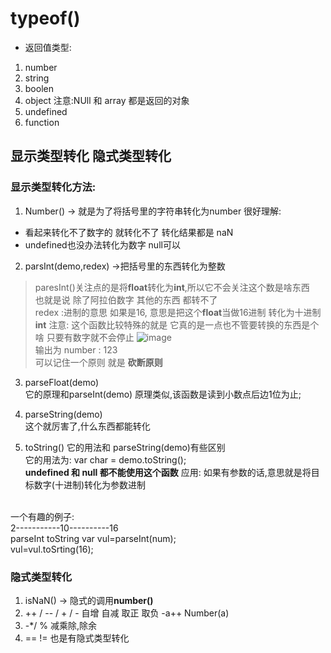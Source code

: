 # typeof()
- 返回值类型:
1. number
2. string
3. boolen
4. object  注意:NUll 和 array 都是返回的对象
5. undefined
6. function
## 显示类型转化 隐式类型转化

### 显示类型转化方法:
  1. Number()  -> 就是为了将括号里的字符串转化为number
    很好理解:
 -  看起来转化不了数字的 就转化不了 转化结果都是 naN
 -   undefined也没办法转化为数字 null可以


2. parsInt(demo,redex)    ->把括号里的东西转化为整数
> paresInt()关注点的是将**float**转化为**int**,所以它不会关注这个数是啥东西
> <br/> 也就是说 除了阿拉伯数字 其他的东西 都转不了
> <br/>
> redex :进制的意思 如果是16, 意思是把这个**float**当做16进制 转化为十进制 **int**
> 注意: 这个函数比较特殊的就是 它真的是一点也不管要转换的东西是个啥 只要有数字就不会停止
>![image](https://github.com/LeiYuPengGa/JavaScript/assets/143067956/995ddc8a-70fd-4ec2-bbd5-d4a7ae522620)
>  <br/>输出为 number : 123
<br/>可以记住一个原则 就是 **砍断原则** 
3. parseFloat(demo) <br/>
它的原理和parseInt(demo) 原理类似,该函数是读到小数点后边1位为止;

4. parseString(demo)
<br/> 这个就厉害了,什么东西都能转化

5. toString()
它的用法和 parseString(demo)有些区别 <br/>
它的用法为: var char = demo.toString(); <br/> 
   **undefined 和 null 都不能使用这个函数**
应用: 如果有参数的话,意思就是将目标数字(十进制)转化为参数进制
<br/>
 一个有趣的例子:
   <br/>
     2-----------10----------16  <br/>
    parseInt    toString   
     var vul=parseInt(num);
 <br/>
   vul=vul.toSrting(16);

### 隐式类型转化
1. isNaN()  -> 隐式的调用**number()**
2. ++ / -- / + / -  自增 自减 取正 取负
   -a++ Number(a)
3.  -*/ % 减乘除,除余
4. == != 也是有隐式类型转化